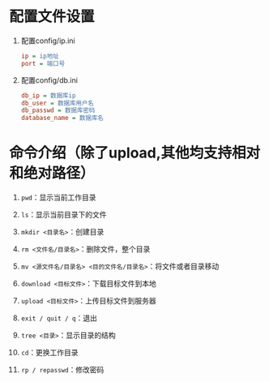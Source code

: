# 配置文件设置
1. 配置config/ip.ini

   ```ini
   ip = ip地址                                                                
   port = 端口号
   ```

2. 配置config/db.ini

   ```ini
   db_ip = 数据库ip
   db_user = 数据库用户名
   db_passwd = 数据库密码
   database_name = 数据库名
   ```

# 命令介绍（除了upload,其他均支持相对和绝对路径）

1. `pwd`：显示当前工作目录

2. `ls`：显示当前目录下的文件

3. `mkdir <目录名>`：创建目录

4. `rm <文件名/目录名>`：删除文件，整个目录

5. `mv <源文件名/目录名> <目的文件名/目录名>`：将文件或者目录移动

6. `download <目标文件>`：下载目标文件到本地

7. `upload <目标文件>`：上传目标文件到服务器

8. `exit / quit / q`：退出

9. `tree <目录>`：显示目录的结构

10. `cd`：更换工作目录

11. `rp / repasswd`：修改密码

    
